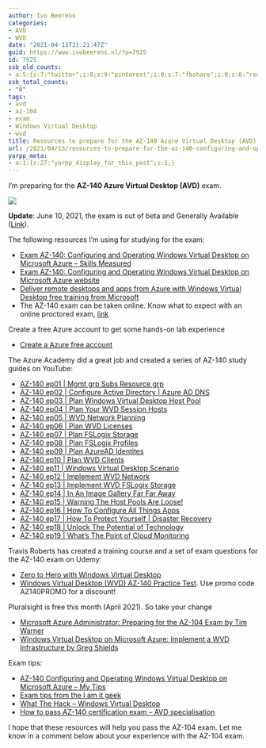 ```yaml
---
author: Ivo Beerens
categories:
- AVD
- WVD
date: "2021-04-13T21:21:47Z"
guid: https://www.ivobeerens.nl/?p=7925
id: 7925
ssb_old_counts:
- a:5:{s:7:"twitter";i:0;s:9:"pinterest";i:0;s:7:"fbshare";i:0;s:6:"reddit";i:0;s:6:"tumblr";N;}
ssb_total_counts:
- "0"
tags:
- avd
- az-104
- exam
- Windows Virtual Desktop
- wvd
title: Resources to prepare for the AZ-140 Azure Virtual Desktop (AVD) exam
url: /2021/04/13/resources-to-prepare-for-the-az-140-configuring-and-operating-windows-virtual-desktop-on-microsoft-azure-exam/
yarpp_meta:
- a:1:{s:27:"yarpp_display_for_this_post";i:1;}
---
```


I’m preparing for the **AZ-140 Azure Virtual Desktop (AVD)** exam.

[![](http://localhost/wp-content/uploads/2021/04/avd-284x300.jpg)](http://localhost/wp-content/uploads/2021/04/avd.jpg)

**Update**: June 10, 2021, the exam is out of beta and Generally Available ([Link](https://techcommunity.microsoft.com/t5/azure-virtual-desktop/azure-virtual-desktop-specialty-certification-is-here/m-p/2435757#M7210)).

The following resources I’m using for studying for the exam:

- [Exam AZ-140: Configuring and Operating Windows Virtual Desktop on Microsoft Azure – Skills Measured](https://query.prod.cms.rt.microsoft.com/cms/api/am/binary/RE4MFST)
- [Exam AZ-140: Configuring and Operating Windows Virtual Desktop on Microsoft Azure website](https://docs.microsoft.com/en-us/learn/certifications/exams/az-140)
- [Deliver remote desktops and apps from Azure with Windows Virtual Desktop free training from Microsoft](https://docs.microsoft.com/en-us/learn/paths/m365-wvd/?WT.mc_id=Azure_blog-wwl)
- The AZ-140 exam can be taken online. Know what to expect with an online proctored exam, [link](https://techcommunity.microsoft.com/t5/microsoft-learn-blog/online-proctored-exams-what-to-expect-and-how-to-prepare/ba-p/1469424)

Create a free Azure account to get some hands-on lab experience

- [Create a Azure free account](https://azure.microsoft.com/en-us/free/)

The Azure Academy did a great job and created a series of AZ-140 study guides on YouTube:

- [AZ-140 ep01 | Mgmt grp Subs Resource grp](https://www.youtube.com/watch?v=EG_Zqdm7OQ0&list=PL-V4YVm6AmwW1DBM25pwWYd1Lxs84ILZT&index=2)
- [AZ-140 ep02 | Configure Active Directory | Azure AD DNS](https://www.youtube.com/watch?v=kfOYWFpoglQ&list=PL-V4YVm6AmwW1DBM25pwWYd1Lxs84ILZT&index=3)
- [AZ-140 ep03 | Plan Windows Virtual Desktop Host Pool](https://www.youtube.com/watch?v=FLbcayyodqk&list=PL-V4YVm6AmwW1DBM25pwWYd1Lxs84ILZT&index=4)
- [AZ-140 ep04 | Plan Your WVD Session Hosts](https://www.youtube.com/watch?v=HNCZ2pzr9mo&list=PL-V4YVm6AmwW1DBM25pwWYd1Lxs84ILZT&index=5)
- [AZ-140 ep05 | WVD Network Planning](https://www.youtube.com/watch?v=O3AaPTWzpi4&list=PL-V4YVm6AmwW1DBM25pwWYd1Lxs84ILZT&index=6)
- [AZ-140 ep06 | Plan WVD Licenses](https://www.youtube.com/watch?v=oV3-w88lIu4&list=PL-V4YVm6AmwW1DBM25pwWYd1Lxs84ILZT&index=7)
- [AZ-140 ep07 | Plan FSLogix Storage](https://www.youtube.com/watch?v=tXVxuDbbNi4&list=PL-V4YVm6AmwW1DBM25pwWYd1Lxs84ILZT&index=8)
- [AZ-140 ep08 | Plan FSLogix Profiles](https://www.youtube.com/watch?v=tFyLeg1f8BQ&list=PL-V4YVm6AmwW1DBM25pwWYd1Lxs84ILZT&index=9)
- [AZ-140 ep09 | Plan AzureAD Identites](https://www.youtube.com/watch?v=9kO68Euy--g&list=PL-V4YVm6AmwW1DBM25pwWYd1Lxs84ILZT&index=10)
- [AZ-140 ep10 | Plan WVD Clients](https://www.youtube.com/watch?v=-ce3mqwvyBI&list=PL-V4YVm6AmwW1DBM25pwWYd1Lxs84ILZT&index=11)
- [AZ-140 ep11 | Windows Virtual Desktop Scenario](https://www.youtube.com/watch?v=t04-cLzdvNA&list=PL-V4YVm6AmwW1DBM25pwWYd1Lxs84ILZT&index=12)
- [AZ-140 ep12 | Implement WVD Network](https://www.youtube.com/watch?v=kjqFUN78lso&list=PL-V4YVm6AmwW1DBM25pwWYd1Lxs84ILZT&index=13)
- [AZ-140 ep13 | Implement WVD FSLogix Storage](https://www.youtube.com/watch?v=-GEHbrvEQdY&list=PL-V4YVm6AmwW1DBM25pwWYd1Lxs84ILZT&index=14)
- [AZ-140 ep14 | In An Image Gallery Far Far Away](https://www.youtube.com/watch?v=teOD3z0PIZ0)
- [AZ-140 ep15 | Warning The Host Pools Are Loose!](https://www.youtube.com/watch?v=AzufupX2zOI&list=PL-V4YVm6AmwW1DBM25pwWYd1Lxs84ILZT&index=16&t=33s)
- [AZ-140 ep16 | How To Configure All Things Apps](https://www.youtube.com/watch?v=8jGKoKzf9MM&list=PL-V4YVm6AmwW1DBM25pwWYd1Lxs84ILZT&index=17)
- [AZ-140 ep17 | How To Protect Yourself | Disaster Recovery](https://www.youtube.com/watch?v=OKaHNuo5ubg&list=PL-V4YVm6AmwW1DBM25pwWYd1Lxs84ILZT&index=18)
- [AZ-140 ep18 | Unlock The Potential of Technology](https://www.youtube.com/watch?v=CXD2FbODG-E&list=PL-V4YVm6AmwW1DBM25pwWYd1Lxs84ILZT&index=19)
- [AZ-140 ep19 | What’s The Point of Cloud Monitoring](https://www.youtube.com/watch?v=Val6RL60YjE&list=PL-V4YVm6AmwW1DBM25pwWYd1Lxs84ILZT&index=20)

Travis Roberts has created a training course and a set of exam questions for the AZ-140 exam on Udemy:

- [Zero to Hero with Windows Virtual Desktop](https://www.udemy.com/course/zero-to-hero-with-windows-virtual-desktop/?referralCode=B2FE49E6FCEE7A7EA8D4)
- [Windows Virtual Desktop (WVD) AZ-140 Practice Test](https://www.udemy.com/course/wvd-az-140-practice-test/?couponCode=AZ140PROMO). Use promo code AZ140PROMO for a discount!

Pluralsight is free this month (April 2021). So take your change

- [Microsoft Azure Administrator: Preparing for the AZ-104 Exam by Tim Warner](https://app.pluralsight.com/library/courses/microsoft-azure-administrator-preparing-az-104-exam/table-of-contents)
- [Windows Virtual Desktop on Microsoft Azure: Implement a WVD Infrastructure by Greg Shields](https://www.pluralsight.com/courses/windows-virtual-desktop-implementing-infrastructure)

Exam tips:

- [AZ-140 Configuring and Operating Windows Virtual Desktop on Microsoft Azure – My Tips](http://www.tbone.se/2021/03/31/az-140-configuring-and-operating-windows-virtual-desktop-on-microsoft-azure-my-tips/)
- [Exam tips from the I am it geek](https://iamitgeek.com/2021/04/19/az-140-configuring-and-operating-windows-virtual-desktop-on-microsoft-azure-beta-exam-study-guide/)
- [What The Hack – Windows Virtual Desktop](https://github.com/microsoft/WhatTheHack/blob/master/037-WindowsVirtualDesktop/README.md)
- [How to pass AZ-140 certification exam – AVD specialisation](https://wvdlogix.net/how-to-pass-az-140-certification-exam-avd-specialisation)

I hope that these resources will help you pass the AZ-104 exam. Let me know in a comment below about your experience with the AZ-104 exam.
